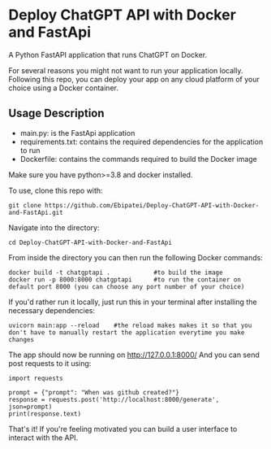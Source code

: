 # Deploy ChatGPT API with Docker and FastApi

A Python FastAPI application that runs ChatGPT on Docker.

For several reasons you might not want to run your application locally. Following this repo, you can deploy your app on any cloud platform of your choice using a Docker container.


## Usage Description
- main.py: is the FastApi application
- requirements.txt: contains the required dependencies for the application to run
- Dockerfile: contains the commands required to build the Docker image

Make sure you have python>=3.8 and docker installed.

To use, clone this repo with:
```
git clone https://github.com/Ebipatei/Deploy-ChatGPT-API-with-Docker-and-FastApi.git
```

Navigate into the directory:

```
cd Deploy-ChatGPT-API-with-Docker-and-FastApi
```
From inside the directory you can then run the following Docker commands:
```
docker build -t chatgptapi .            #to build the image
docker run -p 8000:8000 chatgptapi      #to run the container on default port 8000 (you can choose any port number of your choice)
```
If you'd rather run it locally, just run this in your terminal after installing the necessary dependencies:
```
uvicorn main:app --reload    #the reload makes makes it so that you don't have to manually restart the application everytime you make changes
```

The app should now be running on http://127.0.0.1:8000/
And you can send post requests to it using:
```
import requests

prompt = {"prompt": "When was github created?"}
response = requests.post('http://localhost:8000/generate', json=prompt)
print(response.text)
```
That's it! If you're feeling motivated you can build a user interface to interact with the API.
